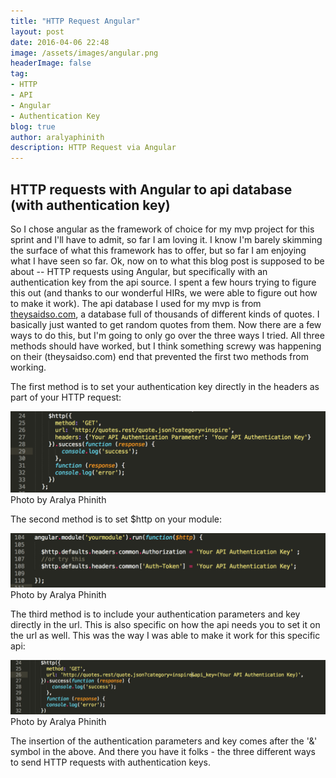 ```yaml
---
title: "HTTP Request Angular"
layout: post
date: 2016-04-06 22:48
image: /assets/images/angular.png
headerImage: false
tag:
- HTTP
- API
- Angular
- Authentication Key
blog: true
author: aralyaphinith
description: HTTP Request via Angular
---
```


<div class="breaker"></div>

## HTTP requests with Angular to api database (with authentication key)

So I chose angular as the framework of choice for my mvp project for this sprint and I'll have to admit, so far I am loving it.  I know I'm barely skimming the surface of what this framework has to offer, but so far I am enjoying what I have seen so far.  Ok, now on to what this blog post is supposed to be about -- HTTP requests using Angular, but specifically with an authentication key from the api source.  I spent a few hours trying to figure this out (and thanks to our wonderful HIRs, we were able to figure out how to make it work).  The api database I used for my mvp is from <a href="https://theysaidso.com">theysaidso.com</a>, a database full of thousands of different kinds of quotes.  I basically just wanted to get random quotes from them.  Now there are a few ways to do this, but I'm going to only go over the three ways I tried.  All three methods should have worked, but I think something screwy was happening on their (theysaidso.com) end that prevented the first two methods from working.

The first method is to set your authentication key directly in the headers as part of your HTTP request:

<div class="angular1-image">
  <img class="image" src="../assets/images/angular1.png" alt="authentication key">
  <figcaption class="caption">Photo by Aralya Phinith</figcaption>
</div>

The second method is to set $http on your module:

<div class="angular2-image">
  <img class="image" src="../assets/images/angular2.png" alt="$HTTP Request">
  <figcaption class="caption">Photo by Aralya Phinith</figcaption>
</div>

The third method is to include your authentication parameters and key directly in the url.  This is also specific on how the api needs you to set it on the url as well.  This was the way I was able to make it work for this specific api:

<div class="angular3-image">
  <img class="image" src="../assets/images/angular3.png" alt="Authentication Params">
  <figcaption class="caption">Photo by Aralya Phinith</figcaption>
</div>

The insertion of the authentication parameters and key comes after the '&' symbol in the above.  And there you have it folks - the three different ways to send HTTP requests with authentication keys.

<div class="breaker"></div>